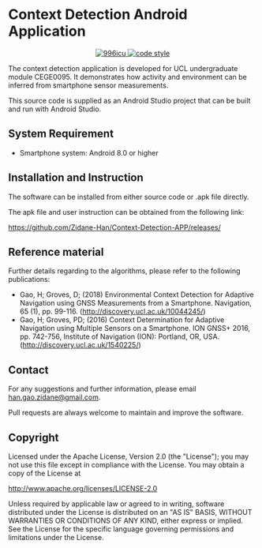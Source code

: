# Context Detection Android Application

<p align="center">
  <a href="https://github.com/996icu/996.ICU/blob/master/LICENSE">
    <img alt="996icu" src="https://img.shields.io/badge/license-Anti%20996-blue.svg">
  </a>

  <a href="https://www.apache.org/licenses/LICENSE-2.0">
    <img alt="code style" src="https://img.shields.io/badge/license-Apache%202-4EB1BA.svg?style=flat-square">
  </a>
</p>


The context detection application is developed for UCL undergraduate module CEGE0095. It demonstrates how activity and environment can be inferred from smartphone sensor measurements.

This source code is supplied as an Android Studio project that can be built and run with Android Studio.

## System Requirement
- Smartphone system: Android 8.0 or higher

## Installation and Instruction
The software can be installed from either source code or .apk file directly.

The apk file and user instruction can be obtained from the following link:

https://github.com/Zidane-Han/Context-Detection-APP/releases/

## Reference material
Further details regarding to the algorithms, please refer to the following publications:
- Gao, H; Groves, D; (2018) Environmental Context Detection for Adaptive Navigation using GNSS Measurements from a Smartphone. Navigation, 65 (1), pp. 99-116.  (http://discovery.ucl.ac.uk/10044245/)
- Gao, H; Groves, PD; (2016) Context Determination for Adaptive Navigation using Multiple Sensors on a Smartphone.  ION GNSS+ 2016, pp. 742-756, Institute of Navigation (ION): Portland, OR, USA.  (http://discovery.ucl.ac.uk/1540225/)

## Contact
For any suggestions and further information, please email han.gao.zidane@gmail.com.

Pull requests are always welcome to maintain and improve the software.

## Copyright
Licensed under the Apache License, Version 2.0 (the "License"); you may not use this file except in compliance with the License. You may obtain a copy of the License at

http://www.apache.org/licenses/LICENSE-2.0

Unless required by applicable law or agreed to in writing, software distributed under the License is distributed on an "AS IS" BASIS, WITHOUT WARRANTIES OR CONDITIONS OF ANY KIND, either express or implied. See the License for the specific language governing permissions and limitations under the License.

